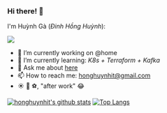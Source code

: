 ### Hi there! 👋

I'm Huỳnh Gà (*Đinh Hồng Huỳnh*):

![](https://komarev.com/ghpvc/?username=honghuynhit)

- 🔭 I’m currently working on @home
- 🌱 I’m currently learning: *K8s + Terraform + Kafka*
- 💬 Ask me about [here](https://github.com/honghuynhit/honghuynhit/issues)
- 📫 How to reach me: honghuynhit@gmail.com
- ☀️ 🎸 ⚽, "after work" 😂

[![honghuynhit's github stats](https://github-readme-stats.vercel.app/api?username=honghuynhit&hide=issues&show_icons=true&count_private=true)](https://github.com/honghuynhit)
[![Top Langs](https://github-readme-stats.vercel.app/api/top-langs/?username=honghuynhit&layout=compact)](https://github.com/honghuynhit)
